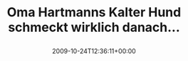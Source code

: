 ---
retweeted: false
source: <a href="http://twitter.com" rel="nofollow">Twitter Web Client</a>
entities:
  hashtags: []
  symbols: []
  user_mentions: []
  urls: []
display_text_range:
- '0'
- '53'
favorite_count: '0'
id_str: '5121617261'
truncated: false
retweet_count: '0'
id: '5121617261'
created_at: Sat Oct 24 12:36:11 +0000 2009
favorited: false
full_text: Oma Hartmanns Kalter Hund schmeckt wirklich danach...
lang: de
tags:
- pesos/twitter
date: '2009-10-24T12:36:11+00:00'
src: https://twitter.com/bascht/status/5121617261
original_url: https://twitter.com/bascht/status/5121617261
type: twitter_tweet
text: Oma Hartmanns Kalter Hund schmeckt wirklich danach...
title: 'Oma Hartmanns Kalter Hund schmeckt wirklich danach...

  '

---
